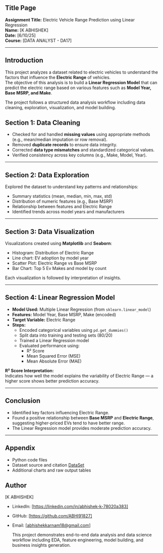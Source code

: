 

##  Title Page
**Assignment Title:** Electric Vehicle Range Prediction using Linear Regression  
**Name:** [K ABHISHEK]  
**Date:** [6/10/25]  
**Course:** [DATA ANALYST - DA17]  

---

##  Introduction
This project analyzes a dataset related to electric vehicles to understand the factors that influence the **Electric Range** of vehicles.  
The objective of this analysis is to build a **Linear Regression Model** that can predict the electric range based on various features such as **Model Year, Base MSRP, and Make**.

The project follows a structured data analysis workflow including data cleaning, exploration, visualization, and model building.



##  Section 1: Data Cleaning
- Checked for and handled **missing values** using appropriate methods (e.g., mean/median imputation or row removal).  
- Removed **duplicate records** to ensure data integrity.  
- Corrected **data type mismatches** and standardized categorical values.  
- Verified consistency across key columns (e.g., Make, Model, Year).

---

##  Section 2: Data Exploration
Explored the dataset to understand key patterns and relationships:
- Summary statistics (mean, median, min, max, std)
- Distribution of numeric features (e.g., Base MSRP)
- Relationship between features and Electric Range
- Identified trends across model years and manufacturers

---

##  Section 3: Data Visualization
Visualizations created using **Matplotlib** and **Seaborn**:
- Histogram: Distribution of Electric Range  
- Line chart: EV adoption by model year
- Scatter Plot: Electric Range vs Base MSRP  
- Bar Chart: Top 5 Ev Makes and model by count  

Each visualization is followed by interpretation of insights.

---

##  Section 4: Linear Regression Model
- **Model Used:** Multiple Linear Regression (from `sklearn.linear_model`)  
- **Features:** Model Year, Base MSRP, Make (encoded)  
- **Target Variable:** Electric Range  
- **Steps:**
  - Encoded categorical variables using `pd.get_dummies()`
  - Split data into training and testing sets (80/20)
  - Trained a Linear Regression model
  - Evaluated performance using:
    - R² Score
    - Mean Squared Error (MSE)
    - Mean Absolute Error (MAE)

**R² Score Interpretation:**  
Indicates how well the model explains the variability of Electric Range — a higher score shows better prediction accuracy.

---

##  Conclusion
- Identified key factors influencing Electric Range.  
- Found a positive relationship between **Base MSRP** and **Electric Range**, suggesting higher-priced EVs tend to have better range.  
- The Linear Regression model provides moderate prediction accuracy.

---

##  Appendix
- Python code files 
- Dataset source and citation <a href="https://catalog.data.gov/dataset/electric-vehicle-population-data">DataSet</a>
- Additional charts and raw output tables 

##  Author
[K ABHISHEK]
- LinkedIn: [https://linkedin.com/in/abhishek-k-78020a383]
- GitHub: [https://github.com/ABHI91827]
- Email: [abhishekkarnam18@gmail.com]

  This project demonstrates end-to-end data analysis and data science workflow including EDA, feature engineering, model building, and business insights generation.

